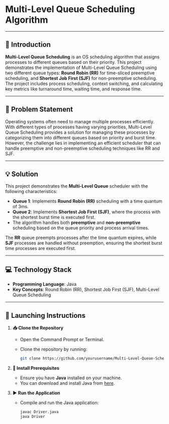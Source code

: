 # Multi-Level Queue Scheduling Algorithm

---

## 📘 Introduction
**Multi-Level Queue Scheduling** is an OS scheduling algorithm that assigns processes to different queues based on their priority. This project demonstrates the implementation of Multi-Level Queue Scheduling using two different queue types: **Round Robin (RR)** for time-sliced preemptive scheduling, and **Shortest Job First (SJF)** for non-preemptive scheduling. The project includes process scheduling, context switching, and calculating key metrics like turnaround time, waiting time, and response time.

---

## 🧩 Problem Statement
Operating systems often need to manage multiple processes efficiently. With different types of processes having varying priorities, Multi-Level Queue Scheduling provides a solution for managing these processes by categorizing them into different queues based on priority and burst time. However, the challenge lies in implementing an efficient scheduler that can handle preemptive and non-preemptive scheduling techniques like RR and SJF.

---

## 💡 Solution
This project demonstrates the **Multi-Level Queue** scheduler with the following characteristics:
- **Queue 1**: Implements **Round Robin (RR)** scheduling with a time quantum of 3ms.
- **Queue 2**: Implements **Shortest Job First (SJF)**, where the process with the shortest burst time is executed first.
- The algorithm handles both **preemptive** and **non-preemptive** scheduling based on the queue priority and process arrival times.

The **RR** queue preempts processes after the time quantum expires, while **SJF** processes are handled without preemption, ensuring the shortest burst time processes are executed first.

---


## 💻 Technology Stack
- **Programming Language**: Java
- **Key Concepts**: Round Robin (RR), Shortest Job First (SJF), Multi-Level Queue Scheduling

---

## 🚀 Launching Instructions

1. **📥 Clone the Repository**
   - Open the Command Prompt or Terminal.
   - Clone the repository by running:

     ```bash
     git clone https://github.com/yourusername/Multi-Level-Queue-Scheduler.git
     ```

2. **🔧 Install Prerequisites**
   - Ensure you have **Java** installed on your machine.
   - You can download and install Java from [here](https://www.oracle.com/java/technologies/javase-jdk11-downloads.html).

3. **▶️ Run the Application**
   - Compile and run the Java application:

     ```bash
     javac Driver.java
     java Driver
     ```

